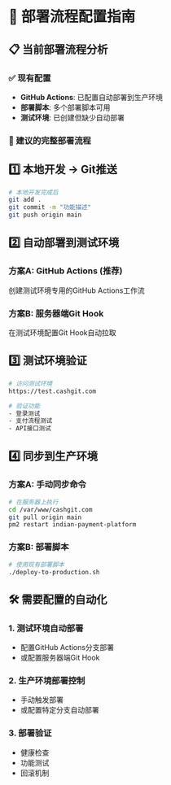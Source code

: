 # 🚀 部署流程配置指南

## 📋 当前部署流程分析

### ✅ 现有配置
- **GitHub Actions**: 已配置自动部署到生产环境
- **部署脚本**: 多个部署脚本可用
- **测试环境**: 已创建但缺少自动部署

### 🔄 建议的完整部署流程

## 1️⃣ 本地开发 → Git推送

```bash
# 本地开发完成后
git add .
git commit -m "功能描述"
git push origin main
```

## 2️⃣ 自动部署到测试环境

### 方案A: GitHub Actions (推荐)
创建测试环境专用的GitHub Actions工作流

### 方案B: 服务器端Git Hook
在测试环境配置Git Hook自动拉取

## 3️⃣ 测试环境验证

```bash
# 访问测试环境
https://test.cashgit.com

# 验证功能
- 登录测试
- 支付流程测试
- API接口测试
```

## 4️⃣ 同步到生产环境

### 方案A: 手动同步命令
```bash
# 在服务器上执行
cd /var/www/cashgit.com
git pull origin main
pm2 restart indian-payment-platform
```

### 方案B: 部署脚本
```bash
# 使用现有部署脚本
./deploy-to-production.sh
```

## 🛠️ 需要配置的自动化

### 1. 测试环境自动部署
- 配置GitHub Actions分支部署
- 或配置服务器端Git Hook

### 2. 生产环境部署控制
- 手动触发部署
- 或配置特定分支自动部署

### 3. 部署验证
- 健康检查
- 功能测试
- 回滚机制


